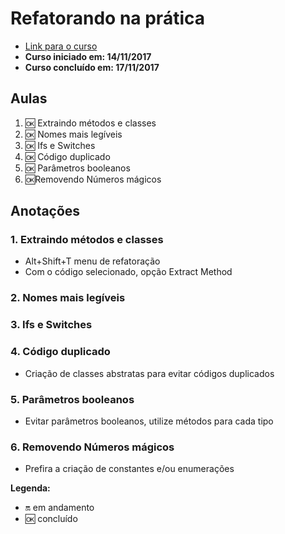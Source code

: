 # Refatorando na prática

- [Link para o curso](https://cursos.alura.com.br/course/refatorando-na-pratica-com-java)
- **Curso iniciado em: 14/11/2017**
- **Curso concluído em: 17/11/2017**

## Aulas

1. :ok: Extraindo métodos e classes
2. :ok: Nomes mais legíveis
3. :ok: Ifs e Switches
4. :ok: Código duplicado
5. :ok: Parâmetros booleanos
6. :ok:Removendo Números mágicos

## Anotações

### 1. Extraindo métodos e classes
- Alt+Shift+T menu de refatoração
- Com o código selecionado, opção Extract Method

### 2. Nomes mais legíveis

### 3. Ifs e Switches

### 4. Código duplicado
- Criação de classes abstratas para evitar códigos duplicados

### 5. Parâmetros booleanos
- Evitar parâmetros booleanos, utilize métodos para cada tipo

### 6. Removendo Números mágicos
- Prefira a criação de constantes e/ou enumerações

**Legenda:**

- :on: em andamento
- :ok: concluído
